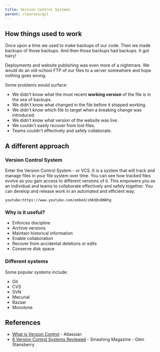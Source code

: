 ```yaml
---
title: Version Control Systems
parent: /courses/git
---
```


## How things used to work

Once upon a time we used to make backups of our code.
Then we made backups of those backups.
And then those backups had backups.
It got hairy!

Deployments and website publishing was even more of a nightmare.
We would do an old-school FTP of our files to a server somewhere
and hope nothing goes wrong.

Some problems would surface:

- We didn't know what the most recent **working version** of the file is in the sea of backups.
- We didn't know what changed in the file before it stopped working.
- We didn't know which file to target when a breaking change was introduced.
- We didn't know what version of the website was live.
- We couldn't easily recover from lost files.
- Teams couldn't effectively and safely collaborate.

## A different approach

### Version Control System

Enter the Version Control System - or VCS. It is a system that will track and manage
files in your file system over time. You can see how tracked files evolve as you gain access to different
versions of it. This empowers you as an individual and teams to collaborate effectively and safely together.
You can develop and release work in an automated and efficient way.

`youtube:https://www.youtube.com/embed/zbKdDsNNOhg`

### Why is it useful?

- Enforces discipline
- Archive versions
- Maintain historical information
- Enable collaboration
- Recover from accidental deletions or edits
- Conserve disk space

### Different systems

Some popular systems include:

- Git
- CVS
- SVN
- Mecurial
- Bazaar
- Monotone

## References

- [What is Version Control](https://www.atlassian.com/git/tutorials/what-is-version-control) - Atlassian
- [6 Version Control Systems Reviewed](https://www.smashingmagazine.com/2008/09/the-top-7-open-source-version-control-systems/) - Smashing Magazine - Glen Stansberry
